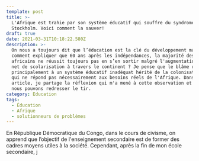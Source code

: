 ```yaml
---
template: post
title: >-
  L'Afrique est trahie par son système éducatif qui souffre du syndrome de
  Stockholm. Voici comment la sauver!
draft: true
date: 2021-03-31T10:18:22.580Z
description: >-
  On nous a toujours dit que l’éducation est la clé du développement mais
  comment expliquer que 60 ans après les indépendances, la majorité des pays
  africains ne réussit toujours pas en s’en sortir malgré l'augmentation du taux
  net de scolarisation à travers le continent ? Je pense que le blâme revient
  principalement à un système éducatif inadéquat hérité de la colonisation et
  qui ne répond pas nécessairement aux besoins réels de l'Afrique. Dans cet
  article, je partage la réflexion qui m'a mené à cette observation et comment
  nous pouvons redresser le tir. 
category: Education
tags:
  - Éducation
  - Afrique
  - solutionneurs de problèmes
---
```

En République Démocratique du Congo, dans le cours de civisme, on apprend que l’objectif de l'enseignement secondaire est de former des cadres moyens utiles à la société. Cependant, après la fin de mon école secondaire, j
